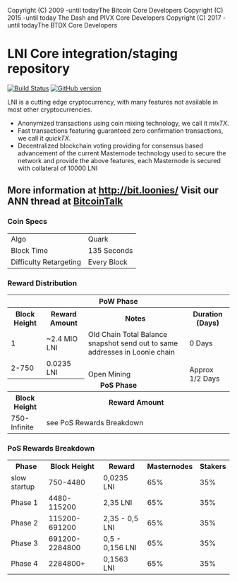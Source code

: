 Copyright (C) 2009 -until todayThe Bitcoin Core Developers
Copyright (C) 2015 -until today The Dash and PIVX Core Developers
Copyright (C) 2017 -until todayThe BTDX Core Developers

LNI Core integration/staging repository
=====================================

[![Build Status](https://travis-ci.org/LNI-Project/LNI.svg?branch=master)](https://travis-ci.org/LNI-Project/LNI) [![GitHub version](https://badge.fury.io/gh/LNI-Project%2FLNI.svg)](https://badge.fury.io/gh/LNI-Project%2FLNI)

LNI is a cutting edge cryptocurrency, with many features not available in most other cryptocurrencies.
- Anonymized transactions using coin mixing technology, we call it _mixTX_.
- Fast transactions featuring guaranteed zero confirmation transactions, we call it _quickTX_.
- Decentralized blockchain voting providing for consensus based advancement of the current Masternode
  technology used to secure the network and provide the above features, each Masternode is secured
  with collateral of 10000 LNI

More information at http://bit.loonies/ Visit our ANN thread at [BitcoinTalk](https://bitcointalk.org/index.php?topic=580725.0)
--

### Coin Specs
<table>
<tr><td>Algo</td><td>Quark</td></tr>
<tr><td>Block Time</td><td>135 Seconds</td></tr>
<tr><td>Difficulty Retargeting</td><td>Every Block</td></tr>
</table>



### Reward Distribution

<table>
<th colspan=4>PoW Phase</th>
<tr><th>Block Height</th><th>Reward Amount</th><th>Notes</th><th>Duration (Days)</th></tr>
<tr><td>1</td><td>~2.4 MIO LNI</td><td>Old Chain Total Balance snapshot send out to same addresses in Loonie chain</td><td>0 Days</td></tr>
<tr><td>2-750</td><td>0.0235 LNI</td><td rowspan=2>Open Mining</td><td rowspan=2> Approx 1/2 Days</td></tr>
<tr><th colspan=4>PoS Phase</th></tr>
<tr><th>Block Height</th><th colspan=3>Reward Amount</th></tr>
<tr><td>750-Infinite</td><td colspan=3>see PoS Rewards Breakdown</td></tr>
</table>


### PoS Rewards Breakdown

<table>
<th>Phase</th><th>Block Height</th><th>Reward</th><th>Masternodes</th><th>Stakers</th>
<tr><td>slow startup</td><td>750-4480 </td><td>0,0235 LNI</td><td>65% </td><td>35% </td></tr>
<tr><td>Phase 1</td><td>4480-115200 </td><td>2,35 LNI</td><td>65% </td><td>35% </td></tr>
<tr><td>Phase 2</td><td>115200-691200 </td><td>2,35 - 0,5 LNI</td><td>65% </td><td>35% </td></tr>
<tr><td>Phase 3</td><td>691200-2284800 </td><td>0,5 - 0,156 LNI</td><td>65% </td><td>35% </td></tr>
<tr><td>Phase 4</td><td>2284800+ </td><td>0,1563 LNI</td><td>65% </td><td>35% </td></tr>
</table>
